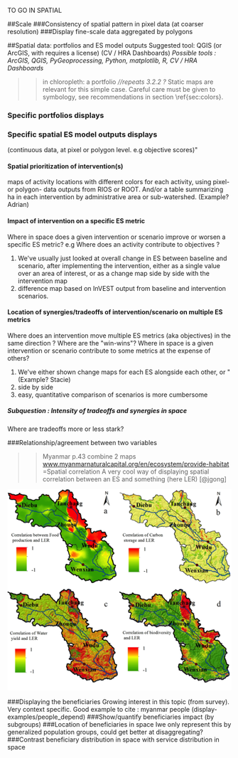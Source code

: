 TO GO IN SPATIAL

##Scale
###Consistency of spatial pattern in pixel data (at coarser resolution)
###Display fine-scale data aggregated by polygons


##Spatial data: portfolios and ES model outputs
Suggested tool: QGIS (or ArcGIS, with requires a license) (CV / HRA Dashboards)
*Possible tools : ArcGIS, QGIS, PyGeoprocessing, Python, matplotlib, R, CV / HRA Dashboards*

>>in chloropleth:
 a portfolio *//repeats 3.2.2 ?*
Static maps are relevant for this simple case. Careful care must be given to symbology, see recommendations in section \ref{sec:colors}.

### Specific portfolios displays


### Specific spatial ES model outputs displays
(continuous data, at pixel or polygon level. e.g objective scores)"

#### Spatial prioritization of intervention(s)
maps of activity locations with different colors for each activity, using pixel- or polygon- data outputs from RIOS or ROOT. And/or a table summarizing ha in each intervention by administrative area or sub-watershed. (Example? Adrian)
#### Impact of intervention on a specific ES metric
Where in space does a given intervention or scenario improve or worsen a specific ES metric? e.g Where does an activity contribute to objectives ?

1. We've usually just looked at overall change in ES between baseline and scenario, after implementing the intervention, either as a single value over an area of interest, or as a change map side by side with the intervention map
2. difference map based on InVEST output from baseline and intervention scenarios.

#### Location of synergies/tradeoffs of intervention/scenario on multiple ES metrics
 Where does an intervention move multiple ES metrics (aka objectives) in the same direction ? Where are the "win-wins"? Where in space is a given intervention or scenario contribute to some metrics at the expense of others?

1. We've either shown change maps for each ES alongside each other, or " (Example? Stacie)
2. side by side
3. easy, quantitative comparison of scenarios is more cumbersome 

##### Subquestion : Intensity of tradeoffs and synergies in space
Where are tradeoffs more or less stark?

###Relationship/agreement between two variables 
>> Myanmar p.43 combine 2 maps www.myanmarnaturalcapital.org/en/ecosystem/provide-habitat
>> =Spatial correlation
A very cool way of displaying spatial correlation between an ES and something (here LER) [@jgong]

![A very cool way of displaying spatial correlation between an ES and something (here LER) [@jgong]](../images/spatial_correlation_jgong.png)

###Displaying the beneficiaries
Growing interest in this topic (from survey). Very context specific.
Good example to cite : myanmar people (display-examples/people_depend)
###Show/quantify beneficiaries impact (by subgroups)
###Location of beneficiaries in space 
Iwe only represent this by generalized population groups, could get better at disaggregating?
###Contrast beneficiary distribution in space with service distribution in space
